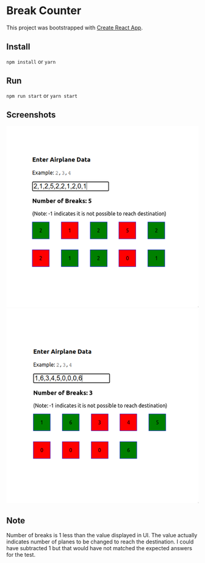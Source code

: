 # Break Counter

This project was bootstrapped with [Create React App](https://github.com/facebook/create-react-app).

## Install

`npm install` or `yarn`

## Run

`npm run start` or `yarn start`

## Screenshots

![](./1.png)
![](./2.png)

## Note

Number of breaks is 1 less than the value displayed in UI. The value actually indicates number of planes to be changed to reach the destination. I could have subtracted 1 but that would have not matched the expected answers for the test.
